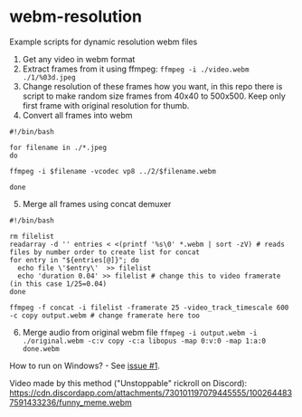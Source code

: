 # webm-resolution
Example scripts for dynamic resolution webm files

1. Get any video in webm format
2. Extract frames from it using ffmpeg:
`ffmpeg -i ./video.webm ./1/%03d.jpeg`
3. Change resolution of these frames how you want, in this repo there is script to make random size frames from 40x40 to 500x500. Keep only first frame with original resolution for thumb.
4. Convert all frames into webm
```
#!/bin/bash

for filename in ./*.jpeg
do

ffmpeg -i $filename -vcodec vp8 ../2/$filename.webm

done
```
5. Merge all frames using concat demuxer
```
#!/bin/bash

rm filelist
readarray -d '' entries < <(printf '%s\0' *.webm | sort -zV) # reads files by number order to create list for concat
for entry in "${entries[@]}"; do
  echo file \'$entry\'  >> filelist
  echo 'duration 0.04' >> filelist # change this to video framerate (in this case 1/25=0.04)
done

ffmpeg -f concat -i filelist -framerate 25 -video_track_timescale 600 -c copy output.webm # change framerate here too

```
6. Merge audio from original webm file
`ffmpeg -i output.webm -i ./original.webm -c:v copy -c:a libopus -map 0:v:0 -map 1:a:0 done.webm`

How to run on Windows? - See [issue #1](https://github.com/maniekx86/webm-resolution/issues/1).

Video made by this method ("Unstoppable" rickroll on Discord): https://cdn.discordapp.com/attachments/730101197079445555/1002644837591433236/funny_meme.webm
